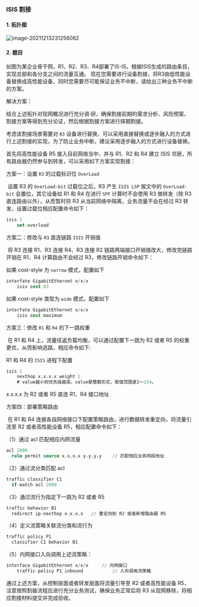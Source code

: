 ### ISIS 割接

#### 1. 拓扑图

![image-20211213231256062](https://s2.loli.net/2021/12/13/MqREVWay1gGFL6v.png)

#### 2. 题目

​	如图为某企业骨干网，R1、R2、R3、R4部署了IS-IS，根据ISIS生成的路由条目，实现总部和各分支之间的流量互通。 现在您需要进行设备割接，将R3由低性能设备替换成高性能设备，同时您需要尽可能保证业务不中断，请给出三种业务不中断的方案。

解决方案：

​	结合上述拓扑对现网概况进行充分调·研，确保割接前期的需求分析、风险预案、割接方案等得到充分论证，然后根据割接方案进行择期割接。

考虑该割接场景需要对 `R3` 设备进行替换，可以采用直接替换或逐步融入的方式进行上述割接的实现，为了防止业务中断，建议采用逐步融入的方式进行设备替换。

首先将高性能设备 R5 接入目前网络当中，并与 R1、R2 和 R4 建立 ISIS 邻居，所有路由器仍然参与到转发，可以采用如下方案实现割接：

方案一：设置 `R3` 的过载标识位 `OverLoad`

​	设置 R3 的 `OverLoad-bit` 过载位之后，R3 产生 `ISIS LSP` 报文中的 `OverLoad-bit` 会置位，其它设备如 R1 和 R4 在进行 `SPF` 计算时不会使用 R3 做转发（除 R3 直连路由以外），从而暂时将 R3 从当前网络中隔离，业务流量不会在经过 R3 转发，设置过载位相应配置命令如下：

```sql
isis 1
	set-overload
```

方案二：修改与  `R3` 直连链路 `ISIS` 开销值

​	将 R3 连接 R1、R3 连接 R4、R3 连接 R2 链路两端接口开销值改大，修改完链路开销在 R1、R4 计算路由不会经过 R3，修改链路开销命令如下：

如果 cost-style 为 `narrow` 模式，配置如下

```sql
interfate GigabitEthernet x/x/x
	isis cost 63
```

如果 cost-style 类型为 `wide` 模式，配置如下

```sql
interfate GigabitEthernet x/x/x
	isis cost maximum
```

方案三：修改 `R1` 和 `R4` 的下一跳权重

​	在 R1 和 R4 上，流量往返负载均衡，可以通过配置下一跳为 R2 或者 R5 的权重更优，从而影响选路，相应命令如下:

R1 和 R4 的 `ISIS` 进程下配置

```sql
isis 1
	nexthop x.x.x.x weight 1
	# value越小则优先级越高，value是整数形式，取值范围是1～254。
```

x.x.x.x 为 R2 或者 R5 直连 R1、R4 接口地址

方案四：部署策略路由

​	在 R1 和 R4 连接各自网络接口下配置策略路由，进行数据转发重定向，将流量引流至 R2 或者高性能设备 R5，相应配置命令如下：

（1）通过 acl 匹配相应内网流量

```sql
acl 2000			
  rule permit source x.x.x.x y.y.y.y	// 匹配相应业务网段地址
```

（2）通过流分类匹配 acl

```sql
traffic classifier C1
  if-match acl 2000
```

（3）通过流行为指定下一跳为  R2 或者 R5

```sql
traffic behavior B1
  redirect ip-nexthop x.x.x.x	// 重定向到 R2 或者新增路由器 R5
```

（4）定义流策略关联流分类和流行为

```sql
traffic policy P1
  classifier C1 behavior B1 
```

（5）内网接口入向调用上述流策略：

```sql
interface GigabitEthernet x/x/x		// 内网接口
	traffic-policy P1 inbound			// 入向调用流策略
```

通过上述方案，从控制层面或者转发层面将流量引导至 R2 或者高性能设备 R5，注意按照割接流程应进行充分业务测试，确保业务正常后将 R3 从现网移除，将相应割接材料提交并完成验收。

